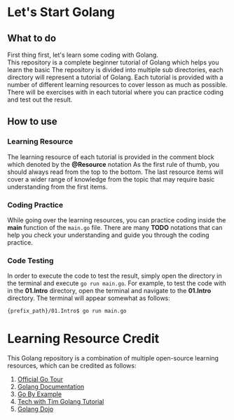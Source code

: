 # Let's Start Golang


## What to do
First thing first, let's learn some coding with Golang. \
This repository is a complete beginner tutorial of Golang which helps you learn the basic 
The repository is divided into multiple sub directories, each directory will represent a tutorial of Golang.
Each tutorial is provided with a number of different learning resources to cover lesson as much as possible.
There will be exercises with in each tutorial where you can practice coding and test out the result. 

## How to use
### Learning Resource
The learning resource of each tutorial is provided in the comment block which denoted by the **@Resource** notation
As the first rule of thumb, you should always read from the top to the bottom. The last resource items will cover a wider 
range of knowledge from the topic that may require basic understanding from the first items.

### Coding Practice
While going over the learning resources, you can practice coding inside the **main** function of the `main.go` file.
There are many **TODO** notations that can help you check your understanding and guide you through the coding practice.

### Code Testing
In order to execute the code to test the result, simply open the directory in the terminal and execute `go run main.go`.
For example, to test the code with in the **01.Intro** directory, open the terminal and navigate to the **01.Intro** directory.
The terminal will appear somewhat as follows:
```
{prefix_path}/01.Intro$ go run main.go
```


# Learning Resource Credit
This Golang repository is a combination of multiple open-source learning resources, which can be credited as follows:
1. [Official Go Tour](https://go.dev/tour)
2. [Golang Documentation](https://go.dev/doc)
3. [Go By Example](https://gobyexample.com)
4. [Tech with Tim Golang Tutorial](https://www.youtube.com/watch?v=75lJDVT1h0s&list=PLzMcBGfZo4-mtY_SE3HuzQJzuj4VlUG0q)
5. [Golang Dojo](https://www.youtube.com/channel/UCEXtPiqFrcdzFRKqwazI1NA)

